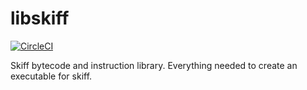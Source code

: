 # libskiff

[![CircleCI](https://circleci.com/gh/astroskiff/libskiff/tree/main.svg?style=svg)](https://circleci.com/gh/astroskiff/libskiff/tree/main)

Skiff bytecode and instruction library. Everything needed to create an executable for skiff. 
